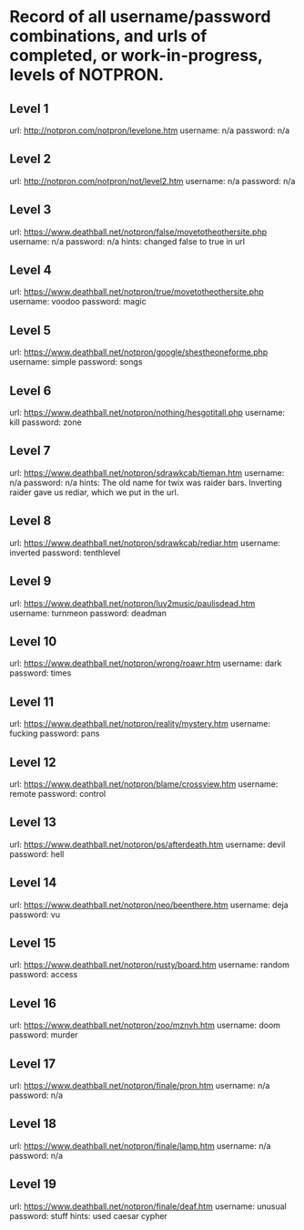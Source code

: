 # Record of all username/password combinations, and urls of completed, or work-in-progress, levels of **NOTPRON**.

## Level 1
url: http://notpron.com/notpron/levelone.htm
username: n/a
password: n/a

## Level 2
url:  http://notpron.com/notpron/not/level2.htm
username: n/a
password: n/a

## Level 3
url: https://www.deathball.net/notpron/false/movetotheothersite.php
username: n/a
password: n/a
hints: changed false to true in url

## Level 4
url: https://www.deathball.net/notpron/true/movetotheothersite.php
username: voodoo
password: magic

## Level 5
url: https://www.deathball.net/notpron/google/shestheoneforme.php
username: simple
password: songs

## Level 6
url: https://www.deathball.net/notpron/nothing/hesgotitall.php
username: kill
password: zone

## Level 7
url: https://www.deathball.net/notpron/sdrawkcab/tieman.htm
username: n/a
password: n/a
hints: The old name for twix was raider bars.
Inverting raider gave us rediar, which we put in the url.

## Level 8
url: https://www.deathball.net/notpron/sdrawkcab/rediar.htm
username: inverted
password: tenthlevel

## Level 9
url: https://www.deathball.net/notpron/luv2music/paulisdead.htm
username: turnmeon
password: deadman


## Level 10
url: https://www.deathball.net/notpron/wrong/roawr.htm
username: dark 
password: times

## Level 11
url: https://www.deathball.net/notpron/reality/mystery.htm
username: fucking
password: pans

## Level 12
url: https://www.deathball.net/notpron/blame/crossview.htm
username: remote
password: control

## Level 13
url: https://www.deathball.net/notpron/ps/afterdeath.htm
username: devil
password: hell


## Level 14
url: https://www.deathball.net/notpron/neo/beenthere.htm
username: deja
password: vu

## Level 15
url: https://www.deathball.net/notpron/rusty/board.htm 
username: random
password: access

## Level 16
url: https://www.deathball.net/notpron/zoo/mznvh.htm
username: doom
password: murder 

## Level 17
url: https://www.deathball.net/notpron/finale/pron.htm
username: n/a
password: n/a 

## Level 18
url: https://www.deathball.net/notpron/finale/lamp.htm
username: n/a
password: n/a 

## Level 19
url: https://www.deathball.net/notpron/finale/deaf.htm
username: unusual
password: stuff
hints: used caesar cypher

